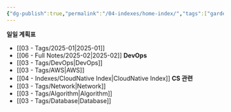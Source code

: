 ```yaml
---
{"dg-publish":true,"permalink":"/04-indexes/home-index/","tags":["gardenEntry"],"noteIcon":""}
---
```


**일일 계획표**
- [[03 - Tags/2025-01\|2025-01]]
- [[06 - Full Notes/2025-02\|2025-02]]
**DevOps**
- [[03 - Tags/DevOps\|DevOps]]
- [[03 - Tags/AWS\|AWS]]
- [[04 - Indexes/CloudNative Index\|CloudNative Index]]
**CS 관련**
- [[03 - Tags/Network\|Network]]
- [[03 - Tags/Algorithm\|Algorithm]]
- [[03 - Tags/Database\|Database]]